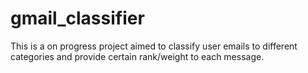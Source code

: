 # gmail_classifier
This is a on progress project aimed to classify user emails to different categories and provide certain rank/weight to each message.
